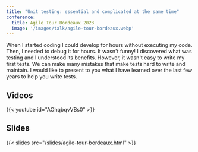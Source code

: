 ```yaml
---
title: "Unit testing: essential and complicated at the same time"
conference:
  title: Agile Tour Bordeaux 2023
  image: '/images/talk/agile-tour-bordeaux.webp'
---
```


When I started coding I could develop for hours without executing my code. Then, I needed to debug it for hours. It wasn't funny! I discovered what was testing and I understood its benefits. However, it wasn't easy to write my first tests. We can make many mistakes that make tests hard to write and maintain. I would like to present to you what I have learned over the last few years to help you write tests.

## Videos

{{< youtube id="AOhqbqvVBs0" >}}

## Slides

{{< slides src="/slides/agile-tour-bordeaux.html" >}}
